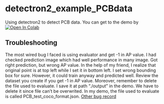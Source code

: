 # detectron2_example_PCBdata
Using detectron2 to detect PCB data.
You can get to the demo by [![Open In Colab](https://colab.research.google.com/assets/colab-badge.svg)](https://colab.research.google.com/github/a8252525/detectron2_example_PCBdata/blob/master/PCBdata_fasterRCNN_colab.ipynb)

## Troubleshooting
The most wired bug I faced is using evaluator and get -1 in AP value. I had checked prediction image which had well performance in many image. Got right prediction, but wrong AP value. In the help of my friend, I realize that original point is at top left while I set it in bottom left. I set wrong bounding box for sure. However, it could train anyway and predicted well. Review the dataset you create if you get -1 in AP value.
Moreover, remember to delete the file used to evaluate. I save it at path “./output” in the demo. We have to delete it since file can’t be overwrited. In my demo, the file used to evaluate is called PCB_test_coco_format.json.
[Other bug record](https://hackmd.io/r56cKd8mQXmkt9HjAec7Og?both)
